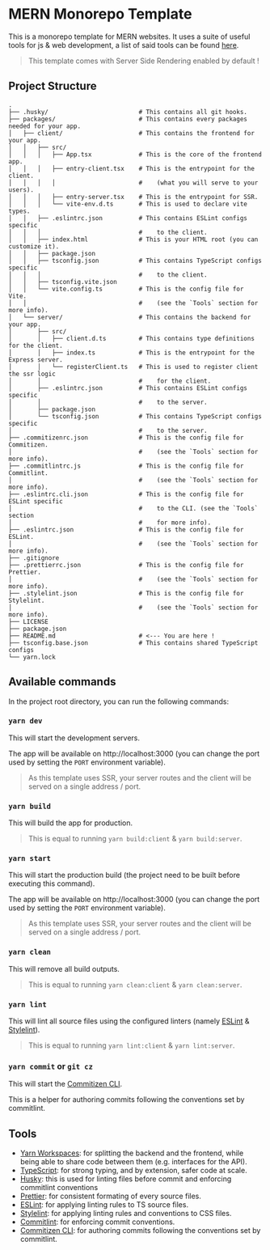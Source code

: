# MERN Monorepo Template

This is a monorepo template for MERN websites. It uses a suite of useful tools for js & web development, a list of said tools can be found [here](#tools).

> This template comes with Server Side Rendering enabled by default !

## Project Structure

```
.
├── .husky/                         # This contains all git hooks.
├── packages/                       # This contains every packages needed for your app.
│   ├── client/                     # This contains the frontend for your app.
│   │   ├── src/
│   │   │   ├── App.tsx             # This is the core of the frontend app.
│   │   │   ├── entry-client.tsx    # This is the entrypoint for the client.
│   │   │   │                       #    (what you will serve to your users).
│   │   │   ├── entry-server.tsx    # This is the entrypoint for SSR.
│   │   │   └── vite-env.d.ts       # This is used to declare vite types.
│   │   ├── .eslintrc.json          # This contains ESLint configs specific
│   │   │                           #    to the client.
│   │   ├── index.html              # This is your HTML root (you can customize it).
│   │   ├── package.json
│   │   ├── tsconfig.json           # This contains TypeScript configs specific
│   │   │                           #    to the client.
│   │   ├── tsconfig.vite.json
│   │   └── vite.config.ts          # This is the config file for Vite.
│   │                               #    (see the `Tools` section for more info).
│   └── server/                     # This contains the backend for your app.
│       ├── src/
│       │   ├── client.d.ts         # This contains type definitions for the client.
│       │   ├── index.ts            # This is the entrypoint for the Express server.
│       │   └── registerClient.ts   # This is used to register client the ssr logic
│       │                           #    for the client.
│       ├── .eslintrc.json          # This contains ESLint configs specific
│       │                           #    to the server.
│       ├── package.json
│       └── tsconfig.json           # This contains TypeScript configs specific
│                                   #    to the server.
├── .commitizenrc.json              # This is the config file for Commitizen.
│                                   #    (see the `Tools` section for more info).
├── .commitlintrc.js                # This is the config file for Commitlint.
│                                   #    (see the `Tools` section for more info).
├── .eslintrc.cli.json              # This is the config file for ESLint specific
│                                   #    to the CLI. (see the `Tools` section
│                                   #    for more info).
├── .eslintrc.json                  # This is the config file for ESLint.
│                                   #    (see the `Tools` section for more info).
├── .gitignore
├── .prettierrc.json                # This is the config file for Prettier.
│                                   #    (see the `Tools` section for more info).
├── .stylelint.json                 # This is the config file for Stylelint.
│                                   #    (see the `Tools` section for more info).
├── LICENSE
├── package.json
├── README.md                       # <--- You are here !
├── tsconfig.base.json              # This contains shared TypeScript configs
└── yarn.lock
```

## Available commands

In the project root directory, you can run the following commands:

### `yarn dev`

This will start the development servers.

The app will be available on http://localhost:3000 (you can change the port used by setting the `PORT` environment variable).

> As this template uses SSR, your server routes and the client will be served on a single address / port.

### `yarn build`

This will build the app for production.

> This is equal to running `yarn build:client` & `yarn build:server`.

### `yarn start`

This will start the production build (the project need to be built before executing this command).

The app will be available on http://localhost:3000 (you can change the port used by setting the `PORT` environment variable).

> As this template uses SSR, your server routes and the client will be served on a single address / port.

### `yarn clean`

This will remove all build outputs.

> This is equal to running `yarn clean:client` & `yarn clean:server`.

### `yarn lint`

This will lint all source files using the configured linters (namely [ESLint](https://eslint.org/) & [Stylelint](https://stylelint.io/)).

> This is equal to running `yarn lint:client` & `yarn lint:server`.

### `yarn commit` or `git cz`

This will start the [Commitizen CLI](https://github.com/commitizen/cz-cli).

This is a helper for authoring commits following the conventions set by commitlint.

## Tools

- [Yarn Workspaces](https://classic.yarnpkg.com/lang/en/docs/workspaces/): for splitting the backend and the frontend, while being able to share code between them (e.g. interfaces for the API).
- [TypeScript](https://www.typescriptlang.org/): for strong typing, and by extension, safer code at scale.
- [Husky](https://typicode.github.io/husky/): this is used for linting files before commit and enforcing commitlint conventions
- [Prettier](https://prettier.io/): for consistent formating of every source files.
- [ESLint](https://eslint.org/): for applying linting rules to TS source files.
- [Stylelint](https://stylelint.io/): for applying linting rules and conventions to CSS files.
- [Commitlint](https://commitlint.js.org/): for enforcing commit conventions.
- [Commitizen CLI](https://github.com/commitizen/cz-cli): for authoring commits following the conventions set by commitlint.
